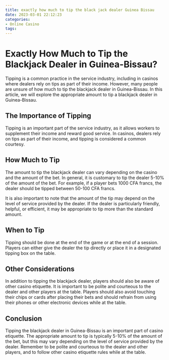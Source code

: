 ```yaml
---
title: exactly how much to tip the black jack dealer Guinea Bissau
date: 2023-03-01 22:12:23
categories:
- Online Casino
tags:
---
```

# Exactly How Much to Tip the Blackjack Dealer in Guinea-Bissau?

Tipping is a common practice in the service industry, including in casinos where dealers rely on tips as part of their income. However, many people are unsure of how much to tip the blackjack dealer in Guinea-Bissau. In this article, we will explore the appropriate amount to tip a blackjack dealer in Guinea-Bissau.

## The Importance of Tipping

Tipping is an important part of the service industry, as it allows workers to supplement their income and reward good service. In casinos, dealers rely on tips as part of their income, and tipping is considered a common courtesy.

## How Much to Tip

The amount to tip the blackjack dealer can vary depending on the casino and the amount of the bet. In general, it is customary to tip the dealer 5-10% of the amount of the bet. For example, if a player bets 1000 CFA francs, the dealer should be tipped between 50-100 CFA francs.

It is also important to note that the amount of the tip may depend on the level of service provided by the dealer. If the dealer is particularly friendly, helpful, or efficient, it may be appropriate to tip more than the standard amount.

## When to Tip

Tipping should be done at the end of the game or at the end of a session. Players can either give the dealer the tip directly or place it in a designated tipping box on the table.

## Other Considerations

In addition to tipping the blackjack dealer, players should also be aware of other casino etiquette. It is important to be polite and courteous to the dealer and other players at the table. Players should also avoid touching their chips or cards after placing their bets and should refrain from using their phones or other electronic devices while at the table.

## Conclusion

Tipping the blackjack dealer in Guinea-Bissau is an important part of casino etiquette. The appropriate amount to tip is typically 5-10% of the amount of the bet, but this may vary depending on the level of service provided by the dealer. Remember to be polite and courteous to the dealer and other players, and to follow other casino etiquette rules while at the table.